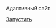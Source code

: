 Адаптивный сайт

<a href="https://VadimSVV.github.io/Syte-adaptive-free" target="_blank">Запустить</a>


